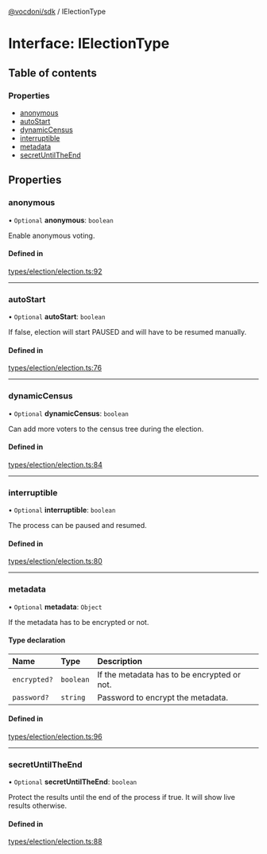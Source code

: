 [@vocdoni/sdk](/sdk) / IElectionType

# Interface: IElectionType

## Table of contents

### Properties

- [anonymous](IElectionType#anonymous)
- [autoStart](IElectionType#autostart)
- [dynamicCensus](IElectionType#dynamiccensus)
- [interruptible](IElectionType#interruptible)
- [metadata](IElectionType#metadata)
- [secretUntilTheEnd](IElectionType#secretuntiltheend)

## Properties

### anonymous

• `Optional` **anonymous**: `boolean`

Enable anonymous voting.

#### Defined in

[types/election/election.ts:92](https://github.com/vocdoni/vocdoni-sdk/blob/2ec9544f0d792289a6e591f4f269c47a23ca40a1/src/types/election/election.ts#L92)

___

### autoStart

• `Optional` **autoStart**: `boolean`

If false, election will start PAUSED and will have to be resumed manually.

#### Defined in

[types/election/election.ts:76](https://github.com/vocdoni/vocdoni-sdk/blob/2ec9544f0d792289a6e591f4f269c47a23ca40a1/src/types/election/election.ts#L76)

___

### dynamicCensus

• `Optional` **dynamicCensus**: `boolean`

Can add more voters to the census tree during the election.

#### Defined in

[types/election/election.ts:84](https://github.com/vocdoni/vocdoni-sdk/blob/2ec9544f0d792289a6e591f4f269c47a23ca40a1/src/types/election/election.ts#L84)

___

### interruptible

• `Optional` **interruptible**: `boolean`

The process can be paused and resumed.

#### Defined in

[types/election/election.ts:80](https://github.com/vocdoni/vocdoni-sdk/blob/2ec9544f0d792289a6e591f4f269c47a23ca40a1/src/types/election/election.ts#L80)

___

### metadata

• `Optional` **metadata**: `Object`

If the metadata has to be encrypted or not.

#### Type declaration

| Name | Type | Description |
| :------ | :------ | :------ |
| `encrypted?` | `boolean` | If the metadata has to be encrypted or not. |
| `password?` | `string` | Password to encrypt the metadata. |

#### Defined in

[types/election/election.ts:96](https://github.com/vocdoni/vocdoni-sdk/blob/2ec9544f0d792289a6e591f4f269c47a23ca40a1/src/types/election/election.ts#L96)

___

### secretUntilTheEnd

• `Optional` **secretUntilTheEnd**: `boolean`

Protect the results until the end of the process if true. It will show live results otherwise.

#### Defined in

[types/election/election.ts:88](https://github.com/vocdoni/vocdoni-sdk/blob/2ec9544f0d792289a6e591f4f269c47a23ca40a1/src/types/election/election.ts#L88)
